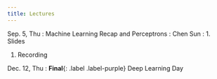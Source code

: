 ```yaml
---
title: Lectures
---
```


Sep. 5, Thu
: Machine Learning Recap and Perceptrons
  : Chen Sun
: 1. Slides
  1. Recording

Dec. 12, Thu
: **Final**{: .label .label-purple} Deep Learning Day